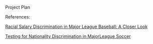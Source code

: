 
Project Plan


References:

[Racial Salary Discrimination in Major League Baseball: A Closer Look](https://dataverse.harvard.edu/dataset.xhtml?persistentId=doi:10.7910/DVN/ZUMXXL)

[Testing for Nationality Discrimination in MajorLeague Soccer](http://scholarship.claremont.edu/cgi/viewcontent.cgi?article=2633&context=cmc_theses)
